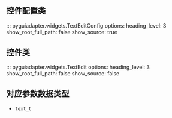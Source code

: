 ## 控件配置类

::: pyguiadapter.widgets.TextEditConfig
    options:
        heading_level: 3
        show_root_full_path: false
        show_source: true

## 控件类

::: pyguiadapter.widgets.TextEdit
    options:
        heading_level: 3
        show_root_full_path: false
        show_source: false

## 对应参数数据类型

- `text_t`